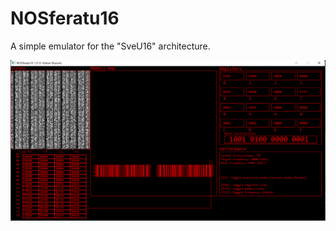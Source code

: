 # NOSferatu16

A simple emulator for the "SveU16" architecture.

![gui](screenshots/nosferatu.png)

